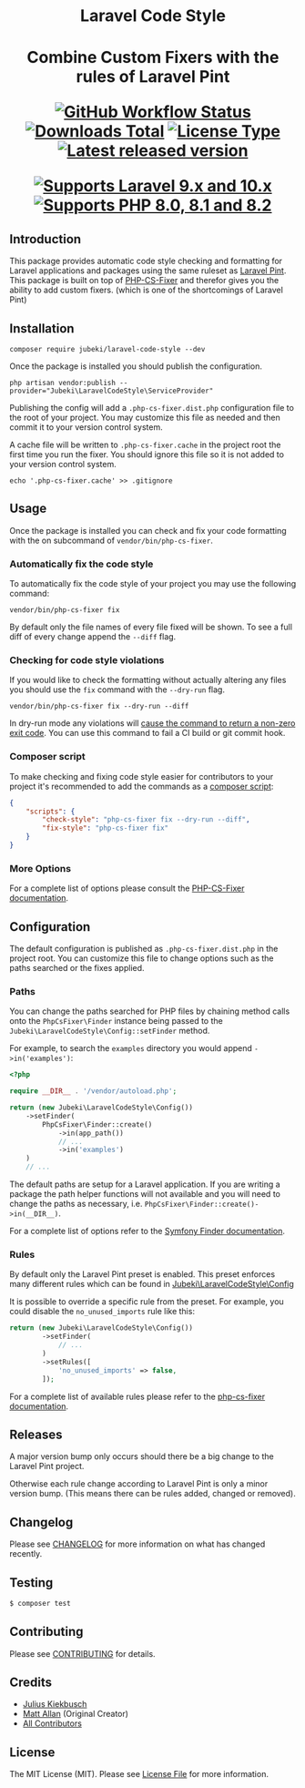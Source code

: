 <h1 align="center">
    Laravel Code Style
<h1>

<p align="center">
    Combine Custom Fixers with the rules of Laravel Pint
</p>

<p align="center">
    <a href="https://github.com/Jubeki/laravel-code-style/actions"><img alt="GitHub Workflow Status" src="https://img.shields.io/github/actions/workflow/status/Jubeki/laravel-code-style/tests.yml?branch=2.x&label=Tests&logo=github&style=for-the-badge"></a>
    <a href=""><img alt="Downloads Total" src="https://img.shields.io/packagist/dt/Jubeki/laravel-code-style?style=for-the-badge"></a>
    <a href=""><img alt="License Type" src="https://img.shields.io/github/license/Jubeki/laravel-code-style?style=for-the-badge"></a>
    <a href=""><img alt="Latest released version" src="https://img.shields.io/github/v/release/Jubeki/laravel-code-style?sort=semver&style=for-the-badge"></a>
</p>

<p align="center">
    <a href="https://laravel.com"><img alt="Supports Laravel 9.x and 10.x" src="https://img.shields.io/badge/Laravel-9.x|10.x-FF2D20?style=for-the-badge&logo=laravel"></a>
    <a href="https://php.net"><img alt="Supports PHP 8.0, 8.1 and 8.2" src="https://img.shields.io/badge/PHP-8.0|8.1|8.2-777BB4?style=for-the-badge&logo=php"></a>
</p>

## Introduction

This package provides automatic code style checking and formatting for Laravel applications and packages using the same ruleset as [Laravel Pint](https://github.com/laravel/pint). This package is built on top of [PHP-CS-Fixer](https://github.com/PHP-CS-Fixer/PHP-CS-Fixer) and therefor gives you the ability to add custom fixers. (which is one of the shortcomings of Laravel Pint)

## Installation

```shell
composer require jubeki/laravel-code-style --dev
```

Once the package is installed you should publish the configuration.

```shell
php artisan vendor:publish --provider="Jubeki\LaravelCodeStyle\ServiceProvider"
```

Publishing the config will add a `.php-cs-fixer.dist.php` configuration file to the root of your project. You may customize this file as needed and then commit it to your version control system.

A cache file will be written to `.php-cs-fixer.cache` in the project root the first time you run the fixer. You should ignore this file so it is not added to your version control system.

```shell
echo '.php-cs-fixer.cache' >> .gitignore
```

## Usage

Once the package is installed you can check and fix your code formatting with the on subcommand of `vendor/bin/php-cs-fixer`.

### Automatically fix the code style

To automatically fix the code style of your project you may use the following command:

```shell
vendor/bin/php-cs-fixer fix
```

By default only the file names of every file fixed will be shown.  To see a full diff of every change append the `--diff` flag.

### Checking for code style violations

If you would like to check the formatting without actually altering any files you should use the `fix` command with the `--dry-run` flag.

```shell
vendor/bin/php-cs-fixer fix --dry-run --diff
```

In dry-run mode any violations will [cause the command to return a non-zero exit code](https://github.com/FriendsOfPhp/PHP-CS-Fixer#exit-code). You can use this command to fail a CI build or git commit hook.

### Composer script

To make checking and fixing code style easier for contributors to your project it's recommended to add the commands as a [composer script](https://getcomposer.org/doc/articles/scripts.md):

```json
{
    "scripts": {
        "check-style": "php-cs-fixer fix --dry-run --diff",
        "fix-style": "php-cs-fixer fix"
    }
}
```

### More Options

For a complete list of options please consult the [PHP-CS-Fixer documentation](https://github.com/FriendsOfPhp/PHP-CS-Fixer#usage).

## Configuration

The default configuration is published as `.php-cs-fixer.dist.php` in the project root.  You can customize this file to change options such as the paths searched or the fixes applied.

### Paths

You can change the paths searched for PHP files by chaining method calls onto the `PhpCsFixer\Finder` instance being passed to the `Jubeki\LaravelCodeStyle\Config::setFinder` method.

For example, to search the `examples` directory you would append `->in('examples')`:

```php
<?php

require __DIR__ . '/vendor/autoload.php';

return (new Jubeki\LaravelCodeStyle\Config())
    ->setFinder(
        PhpCsFixer\Finder::create()
            ->in(app_path())
            // ...
            ->in('examples')
    )
    // ...

```

The default paths are setup for a Laravel application.  If you are writing a package the path helper functions will not available and you will need to change the paths as necessary, i.e. `PhpCsFixer\Finder::create()->in(__DIR__)`.

For a complete list of options refer to the [Symfony Finder documentation](https://symfony.com/doc/current/components/finder.html).

### Rules

By default only the Laravel Pint preset is enabled. This preset enforces many different rules which can be found in [Jubeki\LaravelCodeStyle\Config](src/Config.php)

It is possible to override a specific rule from the preset. For example, you could disable the `no_unused_imports` rule like this:

```php
return (new Jubeki\LaravelCodeStyle\Config())
        ->setFinder(
            // ...
        )
        ->setRules([
            'no_unused_imports' => false,
        ]);
```

For a complete list of available rules please refer to the [php-cs-fixer documentation](https://github.com/FriendsOfPhp/PHP-CS-Fixer#usage).

## Releases

A major version bump only occurs should there be a big change to the Laravel Pint project.

Otherwise each rule change according to Laravel Pint is only a minor version bump. (This means there can be rules added, changed or removed).

## Changelog

Please see [CHANGELOG](CHANGELOG.md) for more information on what has changed recently.

## Testing

``` bash
$ composer test
```

## Contributing

Please see [CONTRIBUTING](./.github/CONTRIBUTING.md) for details.

## Credits

- [Julius Kiekbusch](https://github.com/Jubeki)
- [Matt Allan](https://github.com/matt-allan) (Original Creator)
- [All Contributors](../../contributors)

## License

The MIT License (MIT). Please see [License File](LICENSE.md) for more information.
